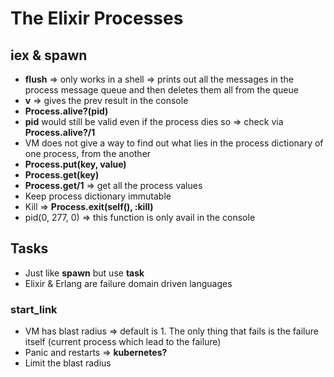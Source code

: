 # The Elixir Processes

## iex & spawn

- **flush** => only works in a shell => prints out all the messages in the process message queue and then deletes them all from the queue
- **v** => gives the prev result in the console
- **Process.alive?(pid)**
- **pid** would still be valid even if the process dies so => check via **Process.alive?/1**
- VM does not give a way to find out what lies in the process dictionary of one process, from the another
- **Process.put(key, value)**
- **Process.get(key)**
- **Process.get/1** => get all the process values
- Keep process dictionary immutable
- Kill => **Process.exit(self(), :kill)**
- pid(0, 277, 0) => this function is only avail in the console

## Tasks

- Just like **spawn** but use **task**
- Elixir & Erlang are failure domain driven languages

### start_link

- VM has blast radius => default is 1. The only thing that fails is the failure itself (current process which lead to the failure)
- Panic and restarts => **kubernetes?**
- Limit the blast radius
